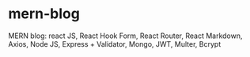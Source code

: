 # mern-blog
MERN blog: react JS, React Hook Form, React Router, React Markdown, Axios, Node JS, Express + Validator, Mongo, JWT, Multer, Bcrypt
